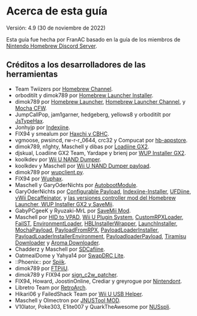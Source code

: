 # Acerca de esta guía

Versión: 4.9 (30 de noviembre de 2022)

Esta guía fue hecha por FranAC basado en la guía de los miembros de [Nintendo Homebrew Discord Server](https://wiiu.hacks.guide/#/about).

## Créditos a los desarrolladores de las herramientas

- Team Twiizers por [Homebrew Channel](https://bootmii.org/).
- orboditilt y dimok789 por [Homebrew Launcher Installer](https://github.com/wiiu-env/homebrew_launcher_installer).
- dimok789 por [Homebrew Launcher](https://github.com/dimok789/homebrew_launcher), [Homebrew Launcher Channel](https://github.com/dimok789/homebrew_launcher), y [Mocha CFW](https://github.com/dimok789/mocha).
- JumpCallPop, jam1garner, hedgeberg, yellows8 y orboditilt por [JsTypeHax](https://github.com/wiiu-env/JsTypeHax).
- Jonhyjp por [Indexiine](https://gbatemp.net/threads/indexiine-load-cfw-during-boot-and-offline-without-a-vc-ds-title.553681/).
- FIX94 y smealum por [Haxchi y CBHC]().
- vgmoose, pwsincd, rw-r-r_0644, crc32 y Compucat por [hb-appstore](https://github.com/FIX94/Haxchi).
- dimok789, n1ghty, Maschell y dibas por [Loadiine GX2](https://github.com/dimok789/loadiine_gx2).
- djskual, Loadiine GX2 Team, Yardape y brienj por [WUP Installer GX2](https://sourceforge.net/projects/wup-installer-gx2/).
- koolkdev por [Wii U NAND Dumper](https://github.com/koolkdev/wiiu-nanddumper).
- koolkdev y Maschell por [Wii U NAND Dumper payload](https://github.com/wiiu-env/wiiu-nanddumper-payload).
- dimok789 por [wupclient.py](https://github.com/dimok789/mocha/blob/master/ios_mcp/wupclient.py).
- FIX94 por [Wuphax](https://github.com/FIX94/wuphax).
- Maschell y GaryOderNichts por [AutobootModule](https://github.com/wiiu-env/AutobootModule).
- GaryOderNichts por [Configurable Payload](https://github.com/GaryOderNichts/configurable-payload), [Indexiine-Installer](https://github.com/GaryOderNichts/indexiine-installer), [UFDiine](https://github.com/GaryOderNichts/UFDiine), [vWii Decaffeinator](https://github.com/GaryOderNichts/vWii-Decaffeinator), y [las versiones controller mod del Homebrew Launcher, WUP Installer GX2 y SaveMii](https://github.com/wiiu-controller-mods).
- GabyPCgeeK y Ryuzaki-MrL por [SaveMii Mod](https://github.com/GabyPCgeeK/savemii).
- Maschell por [HID to VPAD](https://github.com/Maschell/hid_to_vpad), [Wii U Plugin System](https://github.com/Maschell/WiiUPluginSystem), [CustomRPXLoader](https://github.com/wiiu-env/CustomRPXLoader), [FailST](https://maschell.github.io/homebrew/2020/12/02/failst.html), [EnvironmentLoader](https://github.com/wiiu-env/EnvironmentLoader), [HBLInstallerWrapper](https://github.com/wiiu-env/HBLInstallerWrapper), [LaunchInstaller](https://github.com/wiiu-env/LaunchInstaller), [MochaPayload](https://github.com/wiiu-env/MochaPayload), [PayloadFromRPX](https://github.com/wiiu-env/PayloadFromRPX), [PayloadLoaderInstaller](https://github.com/wiiu-env/PayloadLoaderInstaller), [PayloadLoaderInstallerEnvironment](https://github.com/wiiu-env/PayloadLoaderInstallerEnvironment), [PayloadloaderPayload](https://github.com/wiiu-env/PayloadloaderPayload), [Tiramisu Downloader](https://tiramisu.foryour.cafe/) y [Aroma Downloader](https://aroma.foryour.cafe/).
- Chadderz y Maschell por [SDCafiine](https://github.com/Maschell/SDCafiine).
- OatmealDome y Yahya14 por [SwapDRC Lite](https://gbatemp.net/threads/swap-drc-for-tv-only-wii-u-games.478026/).
- ::Phoenix:: por [Spiik](https://github.com/marco-calautti/spiik).
- dimok789 por [FTPiiU](https://github.com/dimok789/ftpiiu).
- dimok789 y FIX94 por [sign_c2w_patcher](https://github.com/FIX94/sign_c2w_patcher).
- FIX94, Howard, JoostinOnline, Crediar y greyrogue por [Nintendont](https://github.com/FIX94/Nintendont).
- Libretro Team por [RetroArch](https://www.retroarch.com/).
- Hikari06 y FailedShack Team por [Wii U USB Helper](https://github.com/FailedShack/USBHelperInstaller/releases).
- Maschell y Olmectron por [JNUSTool MOD](https://github.com/Olmectron/JNUSTool).
- V10lator, Poke303, E1ite007 y QuarkTheAwesome por [NUSspli](https://github.com/V10lator/NUSspli).
